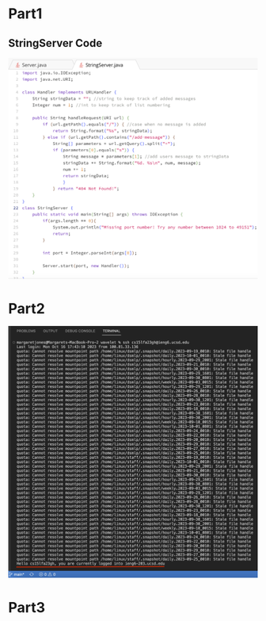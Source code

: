 # **Part1** 

## **StringServer Code** <br />
![Image](StringServerCode.png)

# **Part2**
![Image](no_pass_serv.png)

# **Part3**
